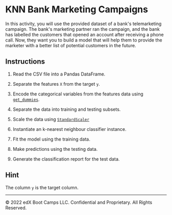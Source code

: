 # KNN Bank Marketing Campaigns

In this activity, you will use the provided dataset of a bank's telemarketing campaign. The bank's marketing partner ran the campaign, and the bank has labelled the customers that opened an account after receiving a phone call. Now, they want you to build a model that will help them to provide the marketer with a better list of potential customers in the future.

## Instructions

1. Read the CSV file into a Pandas DataFrame.

2. Separate the features `X` from the target `y`.

3. Encode the categorical variables from the features data using [`get_dummies`](https://pandas.pydata.org/pandas-docs/stable/reference/api/pandas.get_dummies.html).

4. Separate the data into training and testing subsets.

5. Scale the data using [`StandardScaler`](https://scikit-learn.org/stable/modules/generated/sklearn.preprocessing.StandardScaler.html)

6. Instantiate an k-nearest neighbour classifier instance.

7. Fit the model using the training data.

8. Make predictions using the testing data.

9. Generate the classification report for the test data.

## Hint

The column `y` is the target column.

---

© 2022 edX Boot Camps LLC. Confidential and Proprietary. All Rights Reserved.
